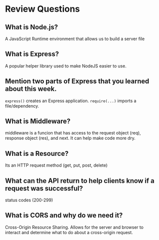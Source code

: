 # Review Questions

## What is Node.js?

A JavaScript Runtime environment that allows us to build a server file

## What is Express?

A popular helper library used to make NodeJS easier to use.

## Mention two parts of Express that you learned about this week.

`express()` creates an Express application.
`require(...)` imports a file/dependency.

## What is Middleware?

middleware is a funcion that has access to the request object (req), response object (res), and next. It can help make code more dry.

## What is a Resource?

Its an HTTP request method (get, put, post, delete)

## What can the API return to help clients know if a request was successful?

status codes (200-299)

## What is CORS and why do we need it?

Cross-Origin Resource Sharing. Allows for the server and browser to interact and determine what to do about a cross-origin request.